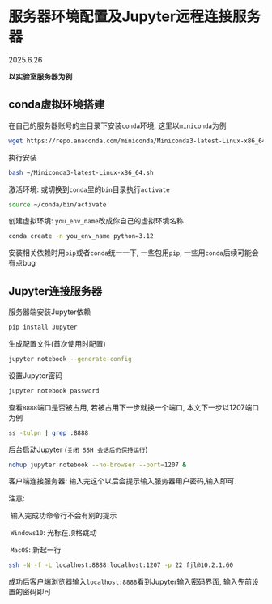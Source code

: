 # 服务器环境配置及Jupyter远程连接服务器

2025.6.26

**以实验室服务器为例**

## conda虚拟环境搭建

在自己的服务器账号的主目录下安装`conda`环境, 这里以`miniconda`为例

```bash
wget https://repo.anaconda.com/miniconda/Miniconda3-latest-Linux-x86_64.sh
```

执行安装

```bash
bash ~/Miniconda3-latest-Linux-x86_64.sh
```

激活环境: 或切换到`conda`里的`bin`目录执行`activate`

```bash
source ~/conda/bin/activate
```

创建虚拟环境: `you_env_name`改成你自己的虚拟环境名称

```bash
conda create -n you_env_name python=3.12
```

安装相关依赖时用`pip`或者`conda`统一一下, 一些包用`pip`, 一些用`conda`后续可能会有点bug

## Jupyter连接服务器

服务器端安装Jupyter依赖

```bash
pip install Jupyter
```

生成配置文件(首次使用时配置)

```bash
jupyter notebook --generate-config
```

设置Jupyter密码

```bash
jupyter notebook password
```

查看`8888`端口是否被占用, 若被占用下一步就换一个端口, 本文下一步以1207端口为例

```bash
ss -tulpn | grep :8888
```

后台启动Jupyter (`关闭 SSH 会话后仍保持运行`)

```bash
nohup jupyter notebook --no-browser --port=1207 &
```

客户端连接服务器: 输入完这个以后会提示输入服务器用户密码,输入即可. 

注意: 

​	输入完成功命令行不会有别的提示

​	`Windows10`: 光标在顶格跳动

​	`MacOS`: 新起一行

```bash
ssh -N -f -L localhost:8888:localhost:1207 -p 22 fjl@10.2.1.60
```

成功后客户端浏览器输入`localhost:8888`看到Jupyter输入密码界面, 输入先前设置的密码即可